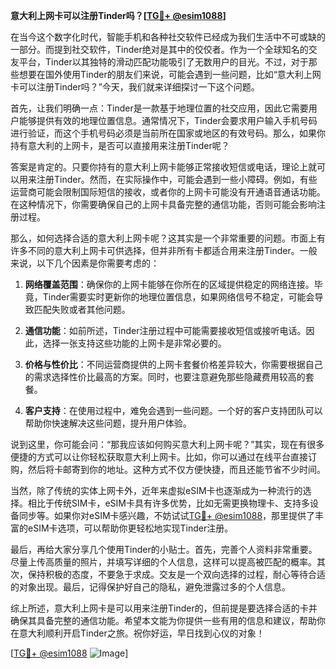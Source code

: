 **意大利上网卡可以注册Tinder吗？[[TG💪+ @esim1088](https://t.me/s/esim1088)]**

在当今这个数字化时代，智能手机和各种社交软件已经成为我们生活中不可或缺的一部分。而提到社交软件，Tinder绝对是其中的佼佼者。作为一个全球知名的交友平台，Tinder以其独特的滑动匹配功能吸引了无数用户的目光。不过，对于那些想要在国外使用Tinder的朋友们来说，可能会遇到一些问题，比如“意大利上网卡可以注册Tinder吗？”今天，我们就来详细探讨一下这个问题。

首先，让我们明确一点：Tinder是一款基于地理位置的社交应用，因此它需要用户能够提供有效的地理位置信息。通常情况下，Tinder会要求用户输入手机号码进行验证，而这个手机号码必须是当前所在国家或地区的有效号码。那么，如果你持有意大利的上网卡，是否可以直接用来注册Tinder呢？

答案是肯定的。只要你持有的意大利上网卡能够正常接收短信或电话，理论上就可以用来注册Tinder。然而，在实际操作中，可能会遇到一些小障碍。例如，有些运营商可能会限制国际短信的接收，或者你的上网卡可能没有开通语音通话功能。在这种情况下，你需要确保自己的上网卡具备完整的通信功能，否则可能会影响注册过程。

那么，如何选择合适的意大利上网卡呢？这其实是一个非常重要的问题。市面上有许多不同的意大利上网卡可供选择，但并非所有卡都适合用来注册Tinder。一般来说，以下几个因素是你需要考虑的：

1. **网络覆盖范围**：确保你的上网卡能够在你所在的区域提供稳定的网络连接。毕竟，Tinder需要实时更新你的地理位置信息，如果网络信号不稳定，可能会导致匹配失败或者其他问题。

2. **通信功能**：如前所述，Tinder注册过程中可能需要接收短信或接听电话。因此，选择一张支持这些功能的上网卡是非常必要的。

3. **价格与性价比**：不同运营商提供的上网卡套餐价格差异较大，你需要根据自己的需求选择性价比最高的方案。同时，也要注意避免那些隐藏费用较高的套餐。

4. **客户支持**：在使用过程中，难免会遇到一些问题。一个好的客户支持团队可以帮助你快速解决这些问题，提升用户体验。

说到这里，你可能会问：“那我应该如何购买意大利上网卡呢？”其实，现在有很多便捷的方式可以让你轻松获取意大利上网卡。比如，你可以通过在线平台直接订购，然后将卡邮寄到你的地址。这种方式不仅方便快捷，而且还能节省不少时间。

当然，除了传统的实体上网卡外，近年来虚拟eSIM卡也逐渐成为一种流行的选择。相比于传统SIM卡，eSIM卡具有许多优势，比如无需更换物理卡、支持多设备同步等。如果你对eSIM卡感兴趣，不妨试试[TG💪+ @esim1088](https://t.me/s/esim1088)，那里提供了丰富的eSIM卡选项，可以帮助你更轻松地实现Tinder注册。

最后，再给大家分享几个使用Tinder的小贴士。首先，完善个人资料非常重要。尽量上传高质量的照片，并填写详细的个人信息，这样可以提高被匹配的概率。其次，保持积极的态度，不要急于求成。交友是一个双向选择的过程，耐心等待合适的对象出现。最后，记得保护好自己的隐私，避免泄露过多的个人信息。

综上所述，意大利上网卡是可以用来注册Tinder的，但前提是要选择合适的卡并确保其具备完整的通信功能。希望本文能为你提供一些有用的信息和建议，帮助你在意大利顺利开启Tinder之旅。祝你好运，早日找到心仪的对象！

[[TG💪+ @esim1088](https://t.me/s/esim1088) ![Image](https://i.postimg.cc/4NQfJmqS/Snipaste-2025-05-13-00-14-12.png)]